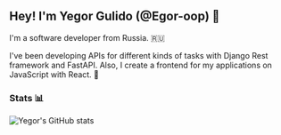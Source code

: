 ## Hey! I'm Yegor Gulido (@Egor-oop) 👋

I'm a software developer from Russia. 🇷🇺

I've been developing APIs for different kinds of tasks with Django Rest framework and FastAPI. Also, I create a frontend for my applications on JavaScript with React. 🚀

### Stats 📊
![Yegor's GitHub stats](https://github-readme-stats.vercel.app/api?username=Egor-oop&show_icons=true&theme=gruvbox)
